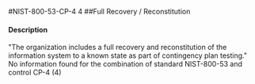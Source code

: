 #NIST-800-53-CP-4 4
##Full Recovery / Reconstitution
#### Description
"The organization includes a full recovery and reconstitution of the information system to a known state as part of contingency plan testing."
No information found for the combination of standard NIST-800-53 and control CP-4 (4)
